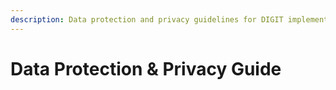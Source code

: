 ```yaml
---
description: Data protection and privacy guidelines for DIGIT implementations
---
```


# Data Protection & Privacy Guide

